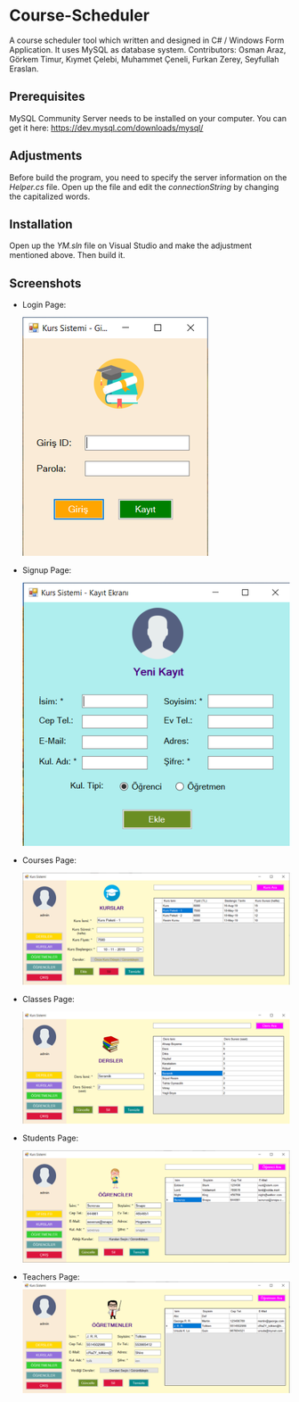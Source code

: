 # Course-Scheduler
A course scheduler tool which written and designed in C# / Windows Form Application. It uses MySQL as database system.
Contributors: Osman Araz, Görkem Timur, Kıymet Çelebi, Muhammet Çeneli, Furkan Zerey, Seyfullah Eraslan.

## Prerequisites
MySQL Community Server needs to be installed on your computer. You can get it here: https://dev.mysql.com/downloads/mysql/

## Adjustments
Before build the program, you need to specify the server information on the *Helper.cs* file. Open up the file and edit the *connectionString* by changing the capitalized words.

## Installation
Open up the *YM.sln* file on Visual Studio and make the adjustment mentioned above. Then build it.

## Screenshots

- Login Page:

  ![Login Page](/screenshots/login.png)
  
- Signup Page:

  ![Signup Page](/screenshots/signup.png)

- Courses Page:

  ![Courses Page](/screenshots/courses.png)

- Classes Page:

  ![Classes Page](/screenshots/classes.png)

- Students Page:

  ![Students Page](/screenshots/students.png)

- Teachers Page:
  ![Teachers Page](/screenshots/teachers.png)
